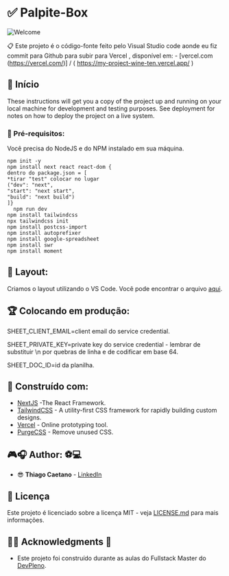 # ✅ Palpite-Box


![Welcome](/print.png?raw=true)

📋 Este projeto é o código-fonte feito pelo Visual Studio code aonde eu fiz commit para Github para subir para Vercel  , disponível em:  - [vercel.com (https://vercel.com/)] / ( https://my-project-wine-ten.vercel.app/ )



## 🎉 Início

These instructions will get you a copy of the project up and running on your local machine for development and testing purposes. See deployment for notes on how to deploy the project on a live system.

### 📝 Pré-requisitos:

Você precisa do NodeJS e do NPM instalado em sua máquina.

```
npm init -y
npm install next react react-dom {
dentro do package.json = [
*tirar "test" colocar no lugar 
("dev": "next",
"start": "next start",
"build": "next build")
]}
  npm run dev
npm install tailwindcss 
npx tailwindcss init
npm install postcss-import
npm install autoprefixer
npm install google-spreadsheet
npm install swr
npm install moment

```

## 📁 Layout:

Criamos o layout utilizando o VS Code. Você pode encontrar o arquivo [aqui](https://code.visualstudio.com/).

## 🏆 Colocando em produção:

SHEET_CLIENT_EMAIL=client email do service credential.

SHEET_PRIVATE_KEY=private key do service credential - lembrar de substituir \n por quebras de linha e de codificar em base 64.

SHEET_DOC_ID=id da planilha.

## 📢 Construído com:

* [NextJS](https://nextjs.org/) -The React Framework.
* [TailwindCSS](https://tailwindcss.com/) - A utility-first CSS framework for
rapidly building custom designs.
* [Vercel](https://vercel.com/) - Online prototyping tool.
* [PurgeCSS](https://purgecss.com/) - Remove unused CSS. 

## 🎮🎧 Author: ⚽💻 

* 😎 **Thiago Caetano** - [LinkedIn](https://www.linkedin.com/in/thiagocb2-developer-fullstack/)

## 🧾 Licença

Este projeto é licenciado sobre a licença MIT - veja [LICENSE.md](LICENSE.md) para mais informações.

## 👨‍🎓 Acknowledgments 🎉

* Este projeto foi construído durante as aulas do Fullstack Master do [DevPleno](https://devpleno.com).
